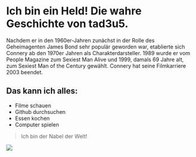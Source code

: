 # Ich bin ein Held! Die wahre Geschichte von tad3u5.

Nachdem er in den 1960er-Jahren zunächst in der Rolle des Geheimagenten James Bond sehr populär geworden war, etablierte sich Connery ab den 1970er Jahren als Charakterdarsteller. 1989 wurde er vom People Magazine zum Sexiest Man Alive und 1999, damals 69 Jahre alt, zum Sexiest Man of the Century gewählt. Connery hat seine Filmkarriere 2003 beendet. 

## Das kann ich alles:
* Filme schauen
* Github durchsuchen
* Essen kochen
* Computer spielen

> Ich bin der Nabel der Welt!

<img src="https://www.bilder-hochladen.net/files/4avn-1.jpg"/>

